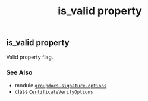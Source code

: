 ﻿---
title: is_valid property
second_title: GroupDocs.Signature for Python via .NET API References
description: 
type: docs
url: /python-net/groupdocs.signature.options/certificateverifyoptions/is_valid/
is_root: false
weight: 60
---

## is_valid property


Valid property flag.

### See Also
* module [`groupdocs.signature.options`](../../)
* class [`CertificateVerifyOptions`](/signature/python-net/groupdocs.signature.options/certificateverifyoptions)

